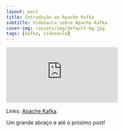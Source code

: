 ```yaml
---
layout: post
title: Introdução ao Apache Kafka
subtitle: Videoaula sobre Apache Kafka
cover-img: /assets/img/default-bg.jpg
tags: [kafka, videoaula]
---
```


<div class="video-container">
    <iframe src="https://www.youtube-nocookie.com/embed/tsBdfTHstTw" title="Videoaula sobre Apache Kafka" frameborder="0" allow="accelerometer; autoplay; encrypted-media; gyroscope; picture-in-picture" allowfullscreen></iframe>
</div>

Links:
<a href="https://kafka.apache.org/" target="\_blank">Apache Kafka</a>.

Um grande abraço e até o próximo post!
